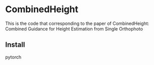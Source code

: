 # CombinedHeight
This is the code that corresponding to the paper of CombinedHeight: Combined Guidance for Height Estimation from Single Orthophoto

## Install
pytorch
